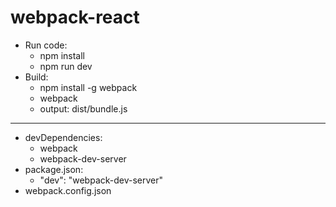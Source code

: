 # webpack-react
- Run code: 
  - npm install
  - npm run dev
- Build:
  - npm install -g webpack
  - webpack
  - output: dist/bundle.js
---------------
- devDependencies:
  - webpack
  - webpack-dev-server 
- package.json:
  - "dev": "webpack-dev-server"
- webpack.config.json
